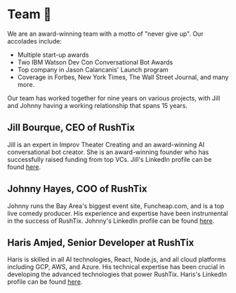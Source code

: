 # Team 🚀

We are an award-winning team with a motto of "never give up". Our accolades include:

- Multiple start-up awards
- Two IBM Watson Dev Con Conversational Bot Awards
- Top company in Jason Calancanis' Launch program
- Coverage in Forbes, New York Times, The Wall Street Journal, and many more.

Our team has worked together for nine years on various projects, with Jill and Johnny having a working relationship that spans 15 years. 

## Jill Bourque, CEO of RushTix
Jill is an expert in Improv Theater Creating and an award-winning AI conversational bot creator. She is an award-winning founder who has successfully raised funding from top VCs. Jill's LinkedIn profile can be found [here](https://www.linkedin.com/in/jillbourque/).

## Johnny Hayes, COO of RushTix
Johnny runs the Bay Area's biggest event site, Funcheap.com, and is a top live comedy producer. His experience and expertise have been instrumental in the success of RushTix. Johnny's LinkedIn profile can be found [here](https://www.linkedin.com/in/hayesjohnny/).

## Haris Amjed, Senior Developer at RushTix
Haris is skilled in all AI technologies, React, Node.js, and all cloud platforms including GCP, AWS, and Azure. His technical expertise has been crucial in developing the advanced technologies that power RushTix. Haris's LinkedIn profile can be found [here](https://www.linkedin.com/in/harisamjed/).

